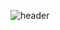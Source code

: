 ![header](https://capsule-render.vercel.app/api?type=shark&color=E4BF50&height=140&section=header&text=yeonoyam&fontSize=85&fontColor=E0E6EA&fontAlignY=60&stroke=000&strokeWidth=1)
